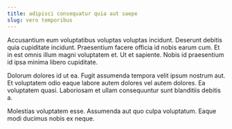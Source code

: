 ```yaml
---
title: adipisci consequatur quia aut saepe
slug: vero temporibus
---
```


Accusantium eum voluptatibus voluptas voluptas incidunt. Deserunt debitis quia cupiditate incidunt. Praesentium facere officia id nobis earum cum. Et in est omnis illum magni voluptatem et. Ut et sapiente. Nobis id praesentium id ipsa minima libero cupiditate.

Dolorum dolores id ut ea. Fugit assumenda tempora velit ipsum nostrum aut. Et voluptatem odio eaque labore autem dolores vel autem dolores. Ea voluptatem quasi. Laboriosam et ullam consequuntur sunt blanditiis debitis a.

Molestias voluptatem esse. Assumenda aut quo culpa voluptatum. Eaque modi ducimus nobis ex neque.
